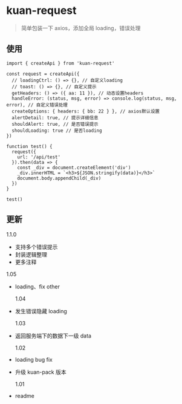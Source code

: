 # kuan-request

> 简单包装一下 axios，添加全局 loading，错误处理

## 使用

```
import { createApi } from 'kuan-request'

const request = createApi({
  // loadingCtrl: () => {}, // 自定义loading
  // toast: () => {}, // 自定义提示
  getHeaders: () => ({ aa: 11 }), // 动态设置headers
  handleError: (status, msg, error) => console.log(status, msg, error), // 自定义错误处理
  createOptions: { headers: { bb: 22 } }, // axios默认设置
  alertDetail: true, // 提示详细信息
  shouldAlert: true, // 是否错误提示
  shouldLoading: true // 是否loading
})

function test() {
  request({
    url: '/api/test'
  }).then(data => {
    const _div = document.createElement('div')
    _div.innerHTML = `<h3>${JSON.stringify(data)}</h3>`
    document.body.appendChild(_div)
  })
}

test()
```

## 更新

1.1.0

- 支持多个错误提示
- 封装逻辑整理
- 更多注释

1.05

- loading、fix other

  1.04

- 发生错误隐藏 loading

  1.03

- 返回服务端下的数据下一级 data

  1.02

- loading bug fix
- 升级 kuan-pack 版本

  1.01

- readme
